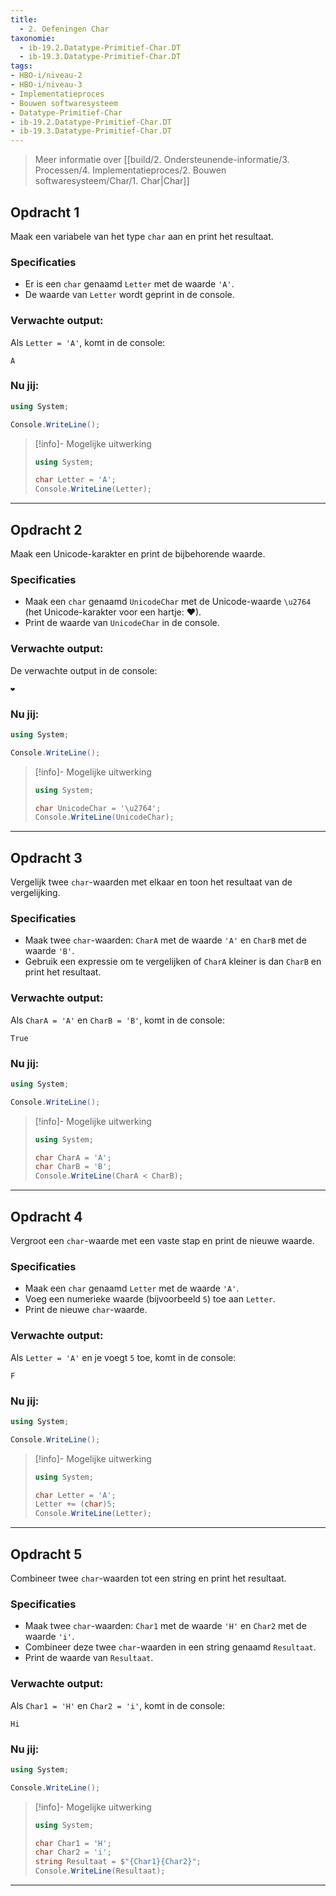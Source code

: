 ```yaml
---
title: 
  - 2. Oefeningen Char
taxonomie: 
  - ib-19.2.Datatype-Primitief-Char.DT
  - ib-19.3.Datatype-Primitief-Char.DT
tags:
- HBO-i/niveau-2
- HBO-i/niveau-3
- Implementatieproces
- Bouwen softwaresysteem
- Datatype-Primitief-Char
- ib-19.2.Datatype-Primitief-Char.DT
- ib-19.3.Datatype-Primitief-Char.DT
---
```



> Meer informatie over [[build/2. Ondersteunende-informatie/3. Processen/4. Implementatieproces/2. Bouwen softwaresysteem/Char/1. Char|Char]]

## Opdracht 1

Maak een variabele van het type `char` aan en print het resultaat.

### Specificaties

- Er is een `char` genaamd `Letter` met de waarde `'A'`.
- De waarde van `Letter` wordt geprint in de console.

### Verwachte output:

Als `Letter = 'A'`, komt in de console:

```
A
```

### Nu jij:

```csharp
using System;

Console.WriteLine();
```

> [!info]- Mogelijke uitwerking
> 
> ```csharp
> using System;
> 
> char Letter = 'A';  
> Console.WriteLine(Letter);  
> ```

---

## Opdracht 2

Maak een Unicode-karakter en print de bijbehorende waarde.

### Specificaties

- Maak een `char` genaamd `UnicodeChar` met de Unicode-waarde `\u2764` (het Unicode-karakter voor een hartje: ❤).
- Print de waarde van `UnicodeChar` in de console.

### Verwachte output:

De verwachte output in de console:

```
❤
```

### Nu jij:

```csharp
using System;

Console.WriteLine();
```

> [!info]- Mogelijke uitwerking
> 
> ```csharp
> using System;
> 
> char UnicodeChar = '\u2764';  
> Console.WriteLine(UnicodeChar);  
> ```

---

## Opdracht 3

Vergelijk twee `char`-waarden met elkaar en toon het resultaat van de vergelijking.

### Specificaties

- Maak twee `char`-waarden: `CharA` met de waarde `'A'` en `CharB` met de waarde `'B'`.
- Gebruik een expressie om te vergelijken of `CharA` kleiner is dan `CharB` en print het resultaat.

### Verwachte output:

Als `CharA = 'A'` en `CharB = 'B'`, komt in de console:

```
True
```

### Nu jij:

```csharp
using System;

Console.WriteLine();
```

> [!info]- Mogelijke uitwerking
> 
> ```csharp
> using System;
> 
> char CharA = 'A';  
> char CharB = 'B';  
> Console.WriteLine(CharA < CharB);  
> ```

---

## Opdracht 4

Vergroot een `char`-waarde met een vaste stap en print de nieuwe waarde.

### Specificaties

- Maak een `char` genaamd `Letter` met de waarde `'A'`.
- Voeg een numerieke waarde (bijvoorbeeld `5`) toe aan `Letter`.
- Print de nieuwe `char`-waarde.

### Verwachte output:

Als `Letter = 'A'` en je voegt `5` toe, komt in de console:

```
F
```

### Nu jij:

```csharp
using System;

Console.WriteLine();
```

> [!info]- Mogelijke uitwerking
> 
> ```csharp
> using System;
> 
> char Letter = 'A';  
> Letter += (char)5;  
> Console.WriteLine(Letter);  
> ```

---

## Opdracht 5

Combineer twee `char`-waarden tot een string en print het resultaat.

### Specificaties

- Maak twee `char`-waarden: `Char1` met de waarde `'H'` en `Char2` met de waarde `'i'`.
- Combineer deze twee `char`-waarden in een string genaamd `Resultaat`.
- Print de waarde van `Resultaat`.

### Verwachte output:

Als `Char1 = 'H'` en `Char2 = 'i'`, komt in de console:

```
Hi
```

### Nu jij:

```csharp
using System;

Console.WriteLine();
```

> [!info]- Mogelijke uitwerking
> 
> ```csharp
> using System;
> 
> char Char1 = 'H';  
> char Char2 = 'i';  
> string Resultaat = $"{Char1}{Char2}";  
> Console.WriteLine(Resultaat);  
> ```

---

